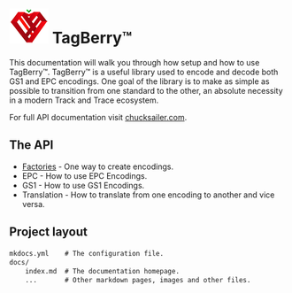 # ![Berry](img/berry-ex-sm.png) TagBerry&trade; 

This documentation will walk you through how setup and how to use TagBerry&trade;. TagBerry&trade; is a useful library used to encode and decode both GS1 and EPC encodings. One goal of the library is to make as simple as possible to transition from one standard to the other, an absolute necessity in a modern Track and Trace
ecosystem.

For full API documentation visit [chucksailer.com](http://chucksailer.com/tagberry/).


## The API

* [Factories](factories.md) - One way to create encodings.
* EPC - How to use EPC Encodings.
* GS1 - How to use GS1 Encodings.
* Translation - How to translate from one encoding to another and vice versa.

## Project layout

    mkdocs.yml    # The configuration file.
    docs/
        index.md  # The documentation homepage.
        ...       # Other markdown pages, images and other files.
